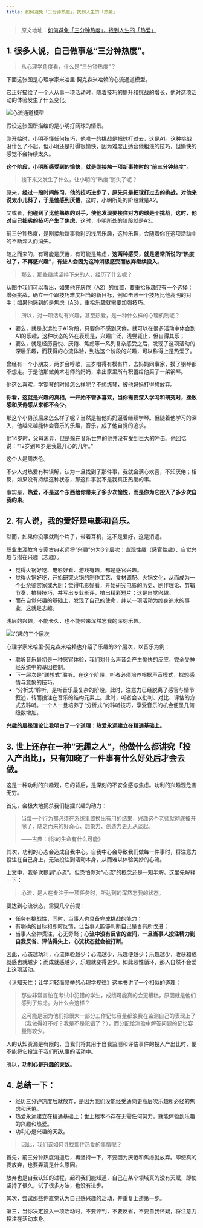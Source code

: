 ```yaml
---
title: 如何避免「三分钟热度」，找到人生的「热爱」
---
```


> 原文地址：[如何避免「三分钟热度」，找到人生的「热爱」](https://mp.weixin.qq.com/s?__biz=MzA4NzQzNDYyMA==&mid=2650072486&idx=1&sn=110214691b75e63c14058e12c0e34563&chksm=883931b5bf4eb8a32870797113cce90f97932aba2787c1bd8666391e5a5eb37f911b6422ebe9&xtrack=1&scene=0&subscene=91&sessionid=1560579610&clicktime=1560579663&ascene=7&devicetype=android-26&version=27000481&nettype=WIFI&abtest_cookie=BQABAAoACwASABMAFQAGACOXHgBWmR4Ay5keANyZHgD0mR4AC5oeAAAA&lang=zh_CN&pass_ticket=j//blv1oICJ6iExXRy4pjbzcPqaXuSeC/WGyHAa4JSryf/I0wi2XWVHRv41SJXnF&wx_header=1)

## 1. 很多人说，自己做事总“三分钟热度”。

> 从心理学角度看，什么是“三分钟热度”？

下面这张图是心理学家米哈里·契克森米哈赖的心流通道模型。

它正好描绘了一个人从事一项活动时，随着技巧的提升和挑战的增长，他对这项活动的体验发生了什么变化。

![心流通道模型](https://mmbiz.qpic.cn/mmbiz_png/JEPMe5MVCkwk33v6fTllh5oXOeEOXUXhTWYcLPiahHicsdYFCcXPWrjaEYsa73M0Zmia8bfs6yc26bbaTicR74CfIA/640?wx_fmt=png&tp=webp&wxfrom=5&wx_lazy=1&wx_co=1)

假设这张图所描绘的是小明打网球的情景。

刚开始时，小明不懂任何技巧，他唯一的挑战是把球打过去，这是A1。这种挑战没什么了不起，但小明还是打得很愉快，因为难度正适合他粗浅的技巧，但愉快的感觉不会持续太久。

**这个阶段，小明所感受到的愉快，就是刚接触一项新事物时的“前三分钟热度”。**

> 接下来又发生了什么，让小明的“热度”消失了呢？

原来，**经过一段时间练习，他的技巧进步了，原先只是把球打过去的挑战，对他来说太小儿科了，于是他感到厌倦**，这时，小明所处的阶段就是A2。

又或者，**他碰到了比他熟练的对手，使他发现要接住对方的球是个挑战，这时，他对自己拙劣的技巧产生了焦虑**，这时，小明所处的阶段就是A3。

前三分钟热度，是刚接触新事物时的浅层乐趣，这种乐趣，会随着你在这项活动中的不断深入而消失。

随之而来的，有可能是厌倦，有可能是焦虑，**这两种感受，就是通常所说的“热度过了，不再感兴趣”，有些人会因为这种消极感受而放弃继续投入**。

> 那么，那些继续坚持下来的人，经历了什么呢？

从图中我们可以看出，如果他在厌倦（A2）的位置，要重拾乐趣只有一个选择：增强挑战，确立一个跟技巧难度相当的新目标，例如击败一个技巧比他高明的对手；如果他感到的是焦虑（A3），重拾乐趣就需要加强技巧。

> 所以，对一项活动有兴趣，甚至热爱，是一种什么样的心理机制呢？

- 要么，就是永远处于A1阶段，只要你不感到厌倦，就可以在很多活动中体会到A1的乐趣，这种状态的外在表现是，兴趣广泛，浅尝辄止，但自得其乐；
- 要么，就是经历喜悦、厌倦、焦虑等一系列复杂感受之后，发现了这项活动的深层乐趣，而获得的心流体验，到达这个阶段的兴趣，可以称得上是热爱了。

曾经有一个小朋友，两岁会哼歌，三岁唱得有模有样，去妈妈同事家，摸了钢琴都不想走。于是他那做美术老师的妈妈，拿出家里所有积蓄给他买了一架钢琴。

他这么喜欢，学钢琴的时候怎么样呢？不想练琴，被他妈妈打得想放弃。

**你看，这就是兴趣的真相，一开始不管多喜欢，当你需要深入学习和研究时，挫败感和厌倦感从来都不会少。**

那这个小男孩后来怎么样了呢？当然是被他妈妈逼着继续学琴。但随着他学习的深入，他越来越能体会音乐的乐趣，音乐，成了他自觉的追求。

他14岁时，父母离异，但是躲在音乐世界的他并没有受到巨大的冲击。他回忆说：“12岁到16岁是我最开心的几年。”

这个人是周杰伦。

不少人对热爱有种误解，认为一旦找到了那件事，我就会满心欢喜，不知厌倦；相反，如果没有持续这种状态，那这件事就不是我真正热爱的事。

事实是，**热爱，不是这个东西给你带来了多少次愉悦，而是你为它投入了多少次自我约束**。

## 2. 有人说，我的爱好是电影和音乐。

然而，如果你没事就刷个片子，带着耳机，这不是爱好，这是消遣。

职业生涯教育专家古典老师将“兴趣”分为3个层次：直观性趣（感官性趣）、自觉兴趣与潜在兴趣（志趣）。

- 觉得火锅好吃、电影好看、游戏有趣，都是感官兴趣。
- 觉得火锅好吃，开始研究火锅的制作工艺、食材调配、火锅文化，从而成为一个业余鉴赏家或大厨；觉得电影好看，开始研究电影的历史、剧作理论、剪辑节奏、拍摄技巧，并写出专业影评，拍出精彩短片；这是自觉兴趣。
- 而在自觉兴趣的基础上，发现了自己的使命，并以一项活动为终身追求的事业，这就是志趣。

浅层的兴趣，不能长久，也不能带来浑然忘我的深刻乐趣。

![兴趣的三个层次](https://mmbiz.qpic.cn/mmbiz_jpg/JEPMe5MVCkwk33v6fTllh5oXOeEOXUXhnYJJ9lA8dLHvFrCLv08Ew5zQmdBqOtaJ9VxicJ1qIEbwxUic0lyd1s1A/640?wx_fmt=jpeg&tp=webp&wxfrom=5&wx_lazy=1&wx_co=1)

心理学家米哈里·契克森米哈赖也介绍了乐趣的3个层次，以音乐为例：

- 聆听音乐最初是一种感官体验，我们对什么声音会产生愉快的反应，完全受神经系统中的基因控制。
- 下一层次是“联想式”聆听。在这个阶段，听者必须培养根据声音模式，拟想感情与意象的技巧。
- “分析式”聆听，是听音乐最复杂的阶段。此时，注意力已经脱离了感官与情节叙述，转而投注在音乐的结构元素上。此时，听者会以批判、对比、评估的方式去聆听。一个人一旦培养了“分析式”的聆听技巧，享受音乐的机会便呈几何级数增加。

**兴趣的层级理论让我明白了一个道理：热爱永远建立在精通基础上。**

## 3. 世上还存在一种“无趣之人”，他做什么都讲究「投入产出比」，只有知晓了一件事有什么好处后才会去做。

这是一种功利的兴趣观，它的背后，是深刻的不安全感与焦虑。功利的兴趣观危害无穷。

首先，会极大地扼杀我们挖掘兴趣的动力：

> 当每一个行为都必须在系统里置换出有用的结果，兴趣这个老师就彻底被开除了，随之而来的好奇心、想象力、创造力更无从谈起。
> 
> ——古典：《你的生命有什么可能》

其次，功利的心态会造成自我中心。自我中心会导致我们做每一件事时，将注意力投注在自己身上，无法投注到活动本身，从而难以体验美妙的心流。

上文中，我多次提到“心流”。但恐怕你对“心流”的概念还是一知半解。这里先解释一下：

> 心流，是人在专注于一项任务时，所达到的浑然忘我的状态。

要达到心流状态，需要几个前提：

- 任务有挑战性，同时，当事人也具备完成挑战的能力；
- 有明确的目标和即时反馈，让当事人能够判断自己是否有所改进；
- 当事人全神贯注，心无旁骛；**心流中没有反省的空间，一旦当事人投注精力到自我反省、评估得失上，心流状态就会被打断**。

因此，心态越功利，心流体验越少；心流越少，乐趣便越少；乐趣越少，收获和成就感也就越少；而成就感越少，乐趣就变得更少。如此恶性循环，那人自然不会爱上这项活动。

《认知天性：让学习轻而易举的心理学规律》这本书讲了一个相似的道理：

> 那些非常害怕在考试中犯错的学生，成绩可能真的会更糟糕，原因就是他们感到了焦虑。为什么会这样？
> 
> 这可能是因为他们把很大一部分工作记忆容量都浪费在监测自己的表现上了（我做得好不好？我是不是犯错了？），而分配给测验中解答问题的记忆容量则较少。

人的认知资源是有限的，当我们将其用于自我监测和评估事件的投入产出比时，便不能将它投注于我们所从事的活动中。

所以，**功利心是兴趣的天敌**。

## 4. 总结一下：

- 经历三分钟热度后就放弃，是因为我们没能经受通向更高层次乐趣所必经的焦虑和厌倦。
- 热爱永远建立在精通基础上；世上根本不存在无需任何努力，就能体验到乐趣的兴趣和热爱。
- 功利心是兴趣的天敌。

> 因此，我们该如何寻找那件热爱的事情呢？

首先，前三分钟热度消退后，再坚持一下，不要因为厌倦和焦虑就放弃。即使真的要放弃，也要弄清是什么原因。

放弃也是自我认知的过程，起码我们能知道，自己在某个领域真的没有天赋，即使坚持了很久，试了很多方法，也没有进步。

其次，尝试那些你直觉认为自己感兴趣的活动，并重复上述第一步。

第三，当你决定投入一项活动时，不要评判，不要反省，不要自我怀疑，将注意力投注在活动本身。